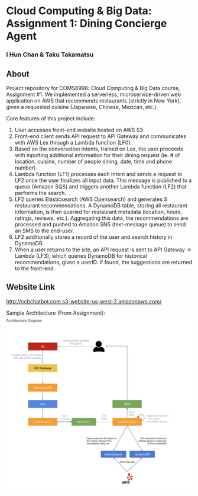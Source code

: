 # Cloud Computing & Big Data: Assignment 1: Dining Concierge Agent #
### I Hun Chan & Taku Takamatsu ###

## About ##

Project repository for COMS6998: Cloud Computing & Big Data course, Assignment #1. We implemented a serverless, microservice-driven web application on AWS that recommends restaurants (strictly in New York), given a requested cuisine (Japanese, Chinese, Mexican, etc.).

Core features of this project include:
1. User accesses front-end website hosted on AWS S3
2. Front-end client sends API request to API Gateway and communicates with AWS Lex through a Lambda function (LF0).
3. Based on the conversation intents, trained on Lex, the user proceeds with inputting additional information for their dining request (ie. # of location, cuisine, number of people dining, date, time and phone number).
4. Lambda function (LF1) processes each Intent and sends a request to LF2 once the user finalizes all input data. This message is published to a queue (Amazon SQS) and triggers another Lambda function (LF2) that performs the search. 
5. LF2 queries Elasticsearch (AWS Opensearch) and generates 3 restaurant recommendations. A DynamoDB table, storing all restaurant information, is then queried for restaurant metadata (location, hours, ratings, reviews, etc.). Aggregating this data, the recommendations are processed and pushed to Amazon SNS (text-message queue) to send an SMS to the end-user. 
6. LF2 additionally stores a record of the user and search history in DynamoDB.
7. When a user returns to the site, an API request is sent to API Gateway -> Lambda (LF3), which queries DynamoDB for historical recommendations, given a userID. If found, the suggestions are returned to the front-end. 

## Website Link ##
http://ccbchatbot.com.s3-website-us-west-2.amazonaws.com/

Sample Architecture (From Assignment):
<img src="yelp-concierge-cloud-architecture.png" />
